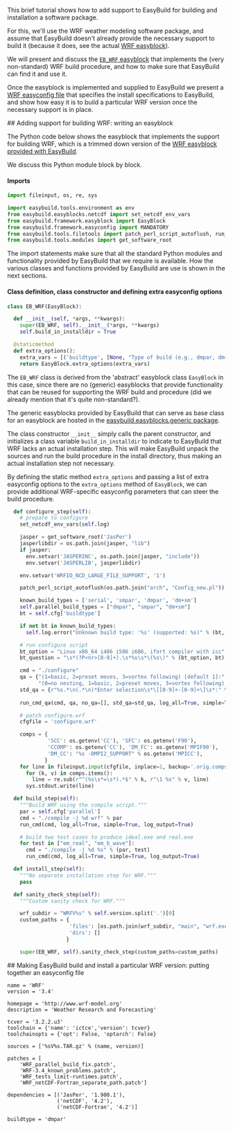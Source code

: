 This brief tutorial shows how to add support to EasyBuild for building and installation a software package.

For this, we'll use the WRF weather modeling software package, and assume that EasyBuild doesn't already provide the necessary support
to build it (because it does, see the actual [WRF easyblock](https://github.com/hpcugent/easybuild-easyblocks/blob/master/easybuild/easyblocks/w/wrf.py)).

We will present and discuss the [`EB_WRF` easyblock](#wrf-easyblock) that implements the (very non-standard) WRF build procedure, and how to make sure
that EasyBuild can find it and use it.

Once the easyblock is implemented and supplied to EasyBuild we present a [WRF easyconfig file](#wrf-easyconfig) that specifies the install specifications to EasyBuild,
and show how easy it is to build a particular WRF version once the necessary support is in place.


<a name="wiki-wrf-easyblock">
## Adding support for building WRF: writing an easyblock

The Python code below shows the easyblock that implements the support for building WRF,
which is a trimmed down version of the [WRF easyblock provided with EasyBuild](https://github.com/hpcugent/easybuild-easyblocks/blob/master/easybuild/easyblocks/w/wrf.py).

We discuss this Python module block by block.

#### Imports

```python
import fileinput, os, re, sys

import easybuild.tools.environment as env
from easybuild.easyblocks.netcdf import set_netcdf_env_vars
from easybuild.framework.easyblock import EasyBlock
from easybuild.framework.easyconfig import MANDATORY
from easybuild.tools.filetools import patch_perl_script_autoflush, run_cmd, run_cmd_qa
from easybuild.tools.modules import get_software_root
```

The import statements make sure that all the standard Python modules and functionality provided by EasyBuild that we require is available.
How the various classes and functions provided by EasyBuild are use is shown in the next sections.

#### Class definition, class constructor and defining extra easyconfig options

```python
class EB_WRF(EasyBlock):

  def __init__(self, *args, **kwargs):
    super(EB_WRF, self).__init__(*args, **kwargs)
    self.build_in_installdir = True

  @staticmethod
  def extra_options():
    extra_vars = [('buildtype', [None, "Type of build (e.g., dmpar, dm+sm).", MANDATORY])]
    return EasyBlock.extra_options(extra_vars)
```

The `EB_WRF` class is derived from the 'abstract' easyblock class `EasyBlock` in this case, since there are no (generic) easyblocks that provide
functionality that can be reused for supporting the WRF build and procedure (did we already mention that it's quite non-standard?).

The generic easyblocks provided by EasyBuild that can serve as base class for an easyblock are hosted in the
[easybuild.easyblocks.generic package](https://github.com/hpcugent/easybuild-easyblocks/blob/master/easybuild/easyblocks/generic).

The class constructor `__init__` simply calls the parent constructor, and initializes a class variable `build_in_installdir` to indicate to EasyBuild that
WRF lacks an actual installation step. This will make EasyBuild unpack the sources and run the build procedure in the install directory, thus making
an actual installation step not necessary.

By defining the static method `extra_options` and passing a list of extra easyconfig options to the `extra_options` method of `EasyBlock`, we can provide 
additional WRF-specific easyconfig parameters that can steer the build procedure.

```python
  def configure_step(self):
    # prepare to configure
    set_netcdf_env_vars(self.log)

    jasper = get_software_root('JasPer')
    jasperlibdir = os.path.join(jasper, "lib")
    if jasper:
      env.setvar('JASPERINC', os.path.join(jasper, "include"))
      env.setvar('JASPERLIB', jasperlibdir)

    env.setvar('WRFIO_NCD_LARGE_FILE_SUPPORT', '1')

    patch_perl_script_autoflush(os.path.join("arch", "Config_new.pl"))

    known_build_types = ['serial', 'smpar', 'dmpar', 'dm+sm']
    self.parallel_build_types = ["dmpar", "smpar", "dm+sm"]
    bt = self.cfg['buildtype']

    if not bt in known_build_types:
      self.log.error("Unknown build type: '%s' (supported: %s)" % (bt, known_build_types))
```

```python
    # run configure script
    bt_option = "Linux x86_64 i486 i586 i686, ifort compiler with icc"
    bt_question = "\s*(?P<nr>[0-9]+).\s*%s\s*\(%s\)" % (bt_option, bt)

    cmd = "./configure"
    qa = {"(1=basic, 2=preset moves, 3=vortex following) [default 1]:": "1",
          "(0=no nesting, 1=basic, 2=preset moves, 3=vortex following) [default 0]:": "0"}
    std_qa = {r"%s.*\n(.*\n)*Enter selection\s*\[[0-9]+-[0-9]+\]\s*:" % bt_question: "%(nr)s"}
    
    run_cmd_qa(cmd, qa, no_qa=[], std_qa=std_qa, log_all=True, simple=True)

    # patch configure.wrf
    cfgfile = 'configure.wrf'

    comps = {
             'SCC': os.getenv('CC'), 'SFC': os.getenv('F90'),
             'CCOMP': os.getenv('CC'), 'DM_FC': os.getenv('MPIF90'),
             'DM_CC': "%s -DMPI2_SUPPORT" % os.getenv('MPICC'),
            }
    for line in fileinput.input(cfgfile, inplace=1, backup='.orig.comps'):
      for (k, v) in comps.items():
        line = re.sub(r"^(%s\s*=\s*).*$" % k, r"\1 %s" % v, line)
      sys.stdout.write(line)
```

```python
  def build_step(self):
    """Build WRF using the compile script."""
    par = self.cfg['parallel']
    cmd = "./compile -j %d wrf" % par
    run_cmd(cmd, log_all=True, simple=True, log_output=True)

    # build two test cases to produce ideal.exe and real.exe
    for test in ["em_real", "em_b_wave"]:
      cmd = "./compile -j %d %s" % (par, test)
      run_cmd(cmd, log_all=True, simple=True, log_output=True)

  def install_step(self):
    """No separate installation step for WRF."""
    pass
```

```python
  def sanity_check_step(self):
    """Custom sanity check for WRF."""

    wrf_subdir = "WRFV%s" % self.version.split('.')[0]
    custom_paths = {
                    'files': [os.path.join(wrf_subdir, "main", "wrf.exe")],
                    'dirs': []
                   }

    super(EB_WRF, self).sanity_check_step(custom_paths=custom_paths)
```



<a name="wiki-wrf-easyconfig">
## Making EasyBuild build and install a particular WRF version: putting together an easyconfig file

```
name = 'WRF'
version = '3.4'

homepage = 'http://www.wrf-model.org'
description = 'Weather Research and Forecasting'

tcver = '3.2.2.u3'
toolchain = {'name': 'ictce','version': tcver}
toolchainopts = {'opt': False, 'optarch': False}

sources = ['%sV%s.TAR.gz' % (name, version)]

patches = [
    'WRF_parallel_build_fix.patch',
    'WRF-3.4_known_problems.patch',
    'WRF_tests_limit-runtimes.patch',
    'WRF_netCDF-Fortran_separate_path.patch']

dependencies = [('JasPer', '1.900.1'),
                ('netCDF', '4.2'),
                ('netCDF-Fortran', '4.2')]

buildtype = 'dmpar'

```
